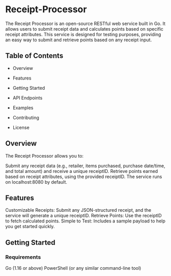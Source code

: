 # Receipt-Processor
The Receipt Processor is an open-source RESTful web service built in Go. It allows users to submit receipt data and calculates points based on specific receipt attributes. This service is designed for testing purposes, providing an easy way to submit and retrieve points based on any receipt input.

## Table of Contents
- Overview
  
- Features
  
- Getting Started
  
- API Endpoints
  
- Examples
- Contributing
- License

## Overview
The Receipt Processor allows you to:

Submit any receipt data (e.g., retailer, items purchased, purchase date/time, and total amount) and receive a unique receiptID.
Retrieve points earned based on receipt attributes, using the provided receiptID.
The service runs on localhost:8080 by default.

## Features
Customizable Receipts: Submit any JSON-structured receipt, and the service will generate a unique receiptID.
Retrieve Points: Use the receiptID to fetch calculated points.
Simple to Test: Includes a sample payload to help you get started quickly.

## Getting Started
### Requirements
Go (1.16 or above)
PowerShell (or any similar command-line tool)

